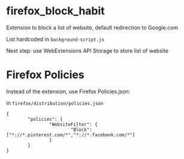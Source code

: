 # firefox_block_habit
Extension to block a list of website, default redirection to Google.com

List hardcoded in `background-script.js`

Next step: use WebExtensions API Storage to store list of website


# Firefox Policies
Instead of the extension, use Firefox Policies.json:

in `firefox/distribution/policies.json`

```
{
        "policies": {
                "WebsiteFilter": {
                        "Block": ["*://*.pinterest.com/*","*://*.facebook.com/*"]
                }
        }
}

```
